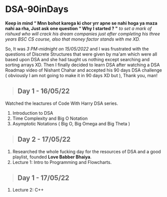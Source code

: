 # DSA-90inDays
**Keep in mind “ Mnn bohot karega ki chor yrr apne se nahi hoga ya maza nahi aa rha, Just ask one question “ Why I started ? "** _to set a mark of rishuxd who will crack his dream companies just after completing his three years BSC CS course, also that money factor stands with me XD._

So, It was _3 PM-midnight on 15/05/2022_ and I was frustrated with the questions of Discrete Structures that were given by ma'am which were all based upon DSA and she had taught us nothing except searching and sorting arrays XD. Then I finally decided to learn DSA after watching a DSA Roadmap video of Nishant Chahar and accepted his 90 days DSA challenge ( obviously I am not going to make it in 90 days XD but ), Thank you, man!

>## Day 1 - 16/05/22
Watched the leactures of Code With Harry DSA series.
1. Introduction to DSA
2. Time Complexity and Big O Notation
3. Asymptotic Notations ( Big O, Big Omega and Big Theta )
>## Day 2 - 17/05/22
1. Researched the whole fucking day for the resources of DSA and a good playlist, founded **Love Babber Bhaiya**.
2. Lecture 1: Intro to Programming and Flowcharts.
>## Day 1 - 17/05/22
1. Lecture 2: C++

